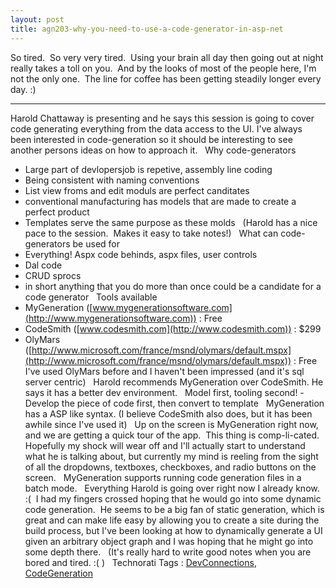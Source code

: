 ```yaml
---
layout: post
title: agn203-why-you-need-to-use-a-code-generator-in-asp-net
---
```

So tired.  So very very tired.  Using your brain all day then going out
at night really takes a toll on you.  And by the looks of most of the
people here, I'm not the only one.  The line for coffee has been getting
steadily longer every day. :)

* * * * *

Harold Chattaway is presenting and he says this session is going to
cover code generating everything from the data access to the UI. I've
always been interested in code-generation so it should be interesting to
see another persons ideas on how to approach it.
 
Why code-generators
- Large part of devlopersjob is repetive, assembly line coding
- Being consistent with naming conventions
- List view froms and edit moduls are perfect canditates
- conventional manufacturing has models that are made to create a
perfect product
- Templates serve the same purpose as these molds
 
(Harold has a nice pace to the session.  Makes it easy to take notes!)
 
What can code-generators be used for
- Everything! Aspx code behinds, aspx files, user controls
- Dal code
- CRUD sprocs
- in short anything that you do more than once could be a candidate for
a code generator
 
Tools available
- MyGeneration
([www.mygenerationsoftware.com](http://www.mygenerationsoftware.com)) :
Free
- CodeSmith ([www.codesmith.com](http://www.codesmith.com)) : \$299
- OlyMars
([http://www.microsoft.com/france/msnd/olymars/default.mspx](http://www.microsoft.com/france/msnd/olymars/default.mspx))
: Free
 
I've used OlyMars before and I haven't been impressed (and it's sql
server centric)
 
Harold recommends MyGeneration over CodeSmith. He says it has a better
dev environment.
 
Model first, tooling second!
-Develop the piece of code first, then convert to template
 
MyGeneration has a ASP like syntax. (I believe CodeSmith also does, but
it has been awhile since I've used it)
 
Up on the screen is MyGeneration right now, and we are getting a quick
tour of the app.  This thing is comp-li-cated.  Hopefully my shock will
wear off and I'll actually start to understand what he is talking about,
but currently my mind is reeling from the sight of all the dropdowns,
textboxes, checkboxes, and radio buttons on the screen.
 
MyGeneration supports running code generation files in a batch mode.
 
Everything Harold is going over right now I already know.  :(  I had my
fingers crossed hoping that he would go into some dynamic code
generation.  He seems to be a big fan of static generation, which is
great and can make life easy by allowing you to create a site during the
build process, but I've been looking at how to dynamically generate a UI
given an arbitrary object graph and I was hoping that he might go into
some depth there.
 
(It's really hard to write good notes when you are bored and tired. :( )
 
Technorati Tags :
[DevConnections](http://technorati.com/tag/DevConnections),
[CodeGeneration](http://technorati.com/tag/CodeGeneration)
 
